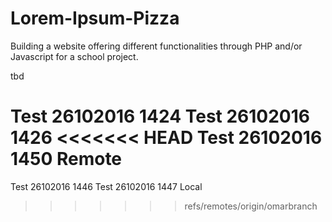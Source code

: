 # Lorem-Ipsum-Pizza
Building a website offering different functionalities through PHP and/or Javascript for a school project.

tbd

Test 26102016 1424
Test 26102016 1426
<<<<<<< HEAD
Test 26102016 1450 Remote
=======
Test 26102016 1446
Test 26102016 1447 Local
>>>>>>> refs/remotes/origin/omarbranch
